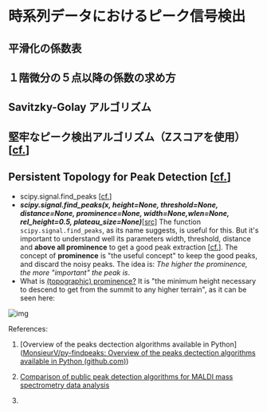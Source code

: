 # 時系列データにおけるピーク信号検出

## 平滑化の係数表

## １階微分の５点以降の係数の求め方

## Savitzky-Golay アルゴリズム
## 堅牢なピーク検出アルゴリズム（Zスコアを使用）[[cf.](https://stackoverflow.com/questions/22583391/peak-signal-detection-in-realtime-timeseries-data/43512887#43512887)]

## Persistent Topology for Peak Detection [[cf.](https://www.sthu.org/blog/13-perstopology-peakdetection/index.html)] 
- scipy.signal.find_peaks [[cf.](https://docs.scipy.org/doc/scipy/reference/generated/scipy.signal.find_peaks.html)]
- ***scipy.signal.find_peaks(x, height=None, threshold=None, distance=None, prominence=None, width=None,wlen=None, rel_height=0.5, plateau_size=None)***[[src](https://github.com/scipy/scipy/blob/v1.9.3/scipy/signal/_peak_finding.py#L723-L1003)]
  The function `scipy.signal.find_peaks`, as its name suggests, is useful for this. But it's important to understand well its parameters width, threshold, distance and **above all prominence** to get a good peak extraction [[cf.](https://stackoverflow.com/questions/1713335/peak-finding-algorithm-for-python-scipy)]. The concept of **prominence** is "the useful concept" to keep the good peaks, and discard the noisy peaks. The idea is: *The higher the prominence, the more "important" the peak is*.
- What is [(topographic) prominence?](https://en.wikipedia.org/wiki/Topographic_prominence) It is "the minimum height necessary to descend to get from the summit to any higher terrain", as it can be seen here:

![img](https://i.stack.imgur.com/c2xE7.png)

References:

1. [Overview of the peaks dectection algorithms available in Python]([MonsieurV/py-findpeaks: Overview of the peaks dectection algorithms available in Python (github.com)](https://github.com/MonsieurV/py-findpeaks))

2. [Comparison of public peak detection algorithms for MALDI mass spectrometry data analysis](https://www.ncbi.nlm.nih.gov/pmc/articles/PMC2631518/)

3. 